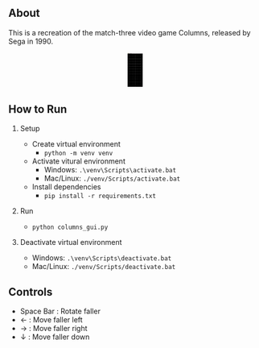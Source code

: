 ## About

This is a recreation of the match-three video game Columns, released by Sega in 1990. 

<div align="center">  
    <img src="gif/columns-gif.gif" width="6%" height="6%"/>
</div>

## How to Run

1. Setup
    - Create virtual environment
        - `python -m venv venv`
    - Activate vitural environment
        - Windows: `.\venv\Scripts\activate.bat`
        - Mac/Linux: `./venv/Scripts/activate.bat`
    - Install dependencies
        - `pip install -r requirements.txt`

2. Run
    - `python columns_gui.py`

3. Deactivate virtual environment
    - Windows: `.\venv\Scripts\deactivate.bat`
    - Mac/Linux: `./venv/Scripts/deactivate.bat`


## Controls

- Space Bar : Rotate faller
- $\leftarrow$ : Move faller left
- $\rightarrow$ : Move faller right
- $\downarrow$ : Move faller down
